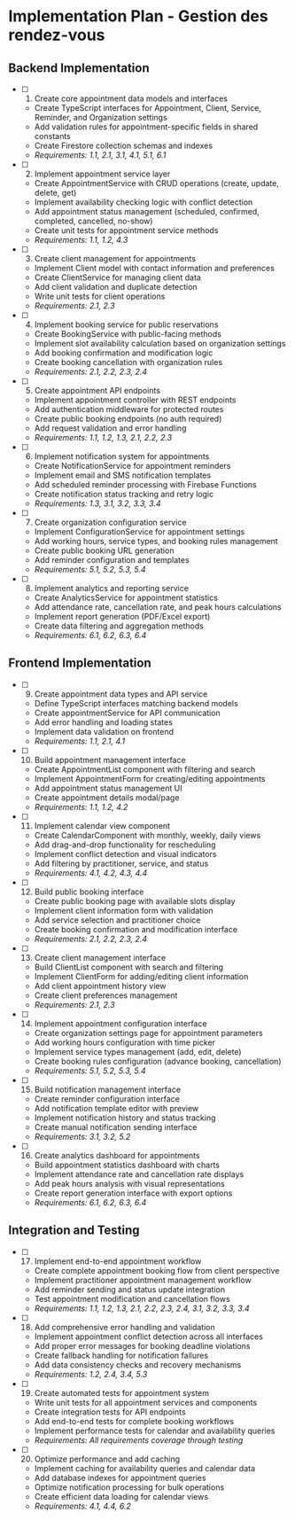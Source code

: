 # Implementation Plan - Gestion des rendez-vous

## Backend Implementation

- [ ] 1. Create core appointment data models and interfaces
  - Create TypeScript interfaces for Appointment, Client, Service, Reminder, and Organization settings
  - Add validation rules for appointment-specific fields in shared constants
  - Create Firestore collection schemas and indexes
  - _Requirements: 1.1, 2.1, 3.1, 4.1, 5.1, 6.1_

- [ ] 2. Implement appointment service layer
  - Create AppointmentService with CRUD operations (create, update, delete, get)
  - Implement availability checking logic with conflict detection
  - Add appointment status management (scheduled, confirmed, completed, cancelled, no-show)
  - Create unit tests for appointment service methods
  - _Requirements: 1.1, 1.2, 4.3_

- [ ] 3. Create client management for appointments
  - Implement Client model with contact information and preferences
  - Create ClientService for managing client data
  - Add client validation and duplicate detection
  - Write unit tests for client operations
  - _Requirements: 2.1, 2.3_

- [ ] 4. Implement booking service for public reservations
  - Create BookingService with public-facing methods
  - Implement slot availability calculation based on organization settings
  - Add booking confirmation and modification logic
  - Create booking cancellation with organization rules
  - _Requirements: 2.1, 2.2, 2.3, 2.4_

- [ ] 5. Create appointment API endpoints
  - Implement appointment controller with REST endpoints
  - Add authentication middleware for protected routes
  - Create public booking endpoints (no auth required)
  - Add request validation and error handling
  - _Requirements: 1.1, 1.2, 1.3, 2.1, 2.2, 2.3_

- [ ] 6. Implement notification system for appointments
  - Create NotificationService for appointment reminders
  - Implement email and SMS notification templates
  - Add scheduled reminder processing with Firebase Functions
  - Create notification status tracking and retry logic
  - _Requirements: 1.3, 3.1, 3.2, 3.3, 3.4_

- [ ] 7. Create organization configuration service
  - Implement ConfigurationService for appointment settings
  - Add working hours, service types, and booking rules management
  - Create public booking URL generation
  - Add reminder configuration and templates
  - _Requirements: 5.1, 5.2, 5.3, 5.4_

- [ ] 8. Implement analytics and reporting service
  - Create AnalyticsService for appointment statistics
  - Add attendance rate, cancellation rate, and peak hours calculations
  - Implement report generation (PDF/Excel export)
  - Create data filtering and aggregation methods
  - _Requirements: 6.1, 6.2, 6.3, 6.4_

## Frontend Implementation

- [ ] 9. Create appointment data types and API service
  - Define TypeScript interfaces matching backend models
  - Create appointmentService for API communication
  - Add error handling and loading states
  - Implement data validation on frontend
  - _Requirements: 1.1, 2.1, 4.1_

- [ ] 10. Build appointment management interface
  - Create AppointmentList component with filtering and search
  - Implement AppointmentForm for creating/editing appointments
  - Add appointment status management UI
  - Create appointment details modal/page
  - _Requirements: 1.1, 1.2, 4.2_

- [ ] 11. Implement calendar view component
  - Create CalendarComponent with monthly, weekly, daily views
  - Add drag-and-drop functionality for rescheduling
  - Implement conflict detection and visual indicators
  - Add filtering by practitioner, service, and status
  - _Requirements: 4.1, 4.2, 4.3, 4.4_

- [ ] 12. Build public booking interface
  - Create public booking page with available slots display
  - Implement client information form with validation
  - Add service selection and practitioner choice
  - Create booking confirmation and modification interface
  - _Requirements: 2.1, 2.2, 2.3, 2.4_

- [ ] 13. Create client management interface
  - Build ClientList component with search and filtering
  - Implement ClientForm for adding/editing client information
  - Add client appointment history view
  - Create client preferences management
  - _Requirements: 2.1, 2.3_

- [ ] 14. Implement appointment configuration interface
  - Create organization settings page for appointment parameters
  - Add working hours configuration with time picker
  - Implement service types management (add, edit, delete)
  - Create booking rules configuration (advance booking, cancellation)
  - _Requirements: 5.1, 5.2, 5.3, 5.4_

- [ ] 15. Build notification management interface
  - Create reminder configuration interface
  - Add notification template editor with preview
  - Implement notification history and status tracking
  - Create manual notification sending interface
  - _Requirements: 3.1, 3.2, 5.2_

- [ ] 16. Create analytics dashboard for appointments
  - Build appointment statistics dashboard with charts
  - Implement attendance rate and cancellation rate displays
  - Add peak hours analysis with visual representations
  - Create report generation interface with export options
  - _Requirements: 6.1, 6.2, 6.3, 6.4_

## Integration and Testing

- [ ] 17. Implement end-to-end appointment workflow
  - Create complete appointment booking flow from client perspective
  - Implement practitioner appointment management workflow
  - Add reminder sending and status update integration
  - Test appointment modification and cancellation flows
  - _Requirements: 1.1, 1.2, 1.3, 2.1, 2.2, 2.3, 2.4, 3.1, 3.2, 3.3, 3.4_

- [ ] 18. Add comprehensive error handling and validation
  - Implement appointment conflict detection across all interfaces
  - Add proper error messages for booking deadline violations
  - Create fallback handling for notification failures
  - Add data consistency checks and recovery mechanisms
  - _Requirements: 1.2, 2.4, 3.4, 5.3_

- [ ] 19. Create automated tests for appointment system
  - Write unit tests for all appointment services and components
  - Create integration tests for API endpoints
  - Add end-to-end tests for complete booking workflows
  - Implement performance tests for calendar and availability queries
  - _Requirements: All requirements coverage through testing_

- [ ] 20. Optimize performance and add caching
  - Implement caching for availability queries and calendar data
  - Add database indexes for appointment queries
  - Optimize notification processing for bulk operations
  - Create efficient data loading for calendar views
  - _Requirements: 4.1, 4.4, 6.2_